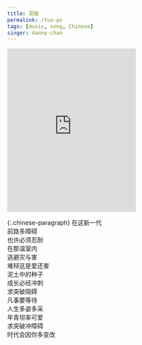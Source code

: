 ```yaml
---
title: 突破
permalink: /tuo-po
tags: [music, song, Chinese]
singer: danny-chan
---
```


<iframe src="https://open.spotify.com/embed/track/7zLXigctzrhRylQykuFyzQ" width="300" height="380" frameborder="0" allowtransparency="true" allow="encrypted-media"></iframe>

{:.chinese-paragraph}
在这新一代  
前路多障碍  
也许必须忍耐  
在那温室内  
逃避灾与害  
难辩这是爱还害  
泥土中的种子  
成长必经冲刺  
求突破阻碍  
凡事要等待  
人生多姿多采  
年青坦率可爱  
求突破冲障碍  
时代会因你多变改
